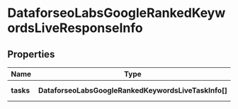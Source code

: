 # DataforseoLabsGoogleRankedKeywordsLiveResponseInfo

## Properties

| Name | Type | Description | Notes |
|------------ | ------------- | ------------- | -------------|
**tasks** | **DataforseoLabsGoogleRankedKeywordsLiveTaskInfo[]** | array of tasks |[optional]|